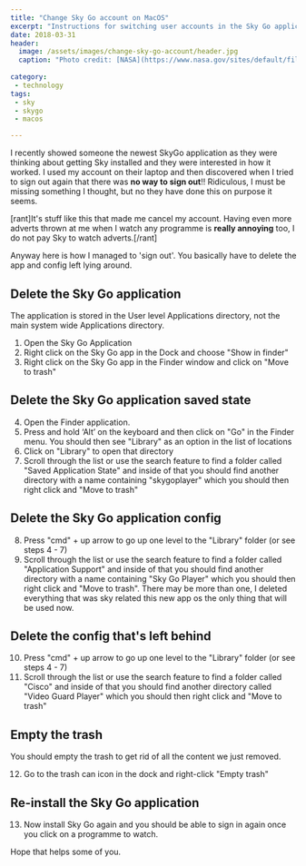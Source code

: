 ```yaml
---
title: "Change Sky Go account on MacOS"
excerpt: "Instructions for switching user accounts in the Sky Go application on a MacOS machine"
date: 2018-03-31
header:
  image: /assets/images/change-sky-go-account/header.jpg
  caption: "Photo credit: [NASA](https://www.nasa.gov/sites/default/files/images/344198main_EC90-357-06_full.jpg)"
  
category:
 - technology
tags:
 - sky
 - skygo
 - macos

---
```


I recently showed someone the newest SkyGo application as they were thinking about 
getting Sky installed and they were interested in how it worked. I used my account on
their laptop and then discovered when I tried to sign out again that there was 
**no way to sign out**!! Ridiculous, I must be missing something I thought, but no they 
have done this on purpose it seems.  

[rant]It's stuff like this that made me cancel my account. Having even more adverts thrown
at me when I watch any programme is **really annoying** too, I do not pay Sky to watch adverts.[/rant]

Anyway here is how I managed to 'sign out'. You basically have to delete the app and 
config left lying around.



## Delete the Sky Go application

The application is stored in the User level Applications directory, not the main system wide 
Applications directory.

   1. Open the Sky Go Application
   2. Right click on the Sky Go app in the Dock and choose "Show in finder"
   3. Right click on the Sky Go app in the Finder window and click on "Move to trash"
   
## Delete the Sky Go application saved state

   4. Open the Finder application. 
   5. Press and hold ‘Alt’ on the keyboard and then click on "Go" in the Finder menu. You 
   should then see "Library" as an option in the list of locations
   6. Click on "Library" to open that directory
   7. Scroll through the list or use the search feature to find a folder called "Saved 
   Application State" and inside of that you should find another directory with a name containing
   "skygoplayer" which you should then right click and "Move to trash"
   
## Delete the Sky Go application config

   8. Press "cmd" + up arrow to go up one level to the "Library" folder (or see steps 4 - 7)
   9. Scroll through the list or use the search feature to find a folder called "Application 
   Support" and inside of that you should find another directory with a name containing  "Sky Go 
   Player" which you should then right click and "Move to trash". There may be more than one, I 
   deleted everything that was sky related this new app os the only thing that will be used now. 
   
## Delete the config that's left behind


   10. Press "cmd" + up arrow to go up one level to the "Library" folder (or see steps 4 - 7)
   11. Scroll through the list or use the search feature to find a folder called "Cisco" and
   inside of that you should find another directory called  "Video Guard Player" which you 
   should then right click and "Move to trash" 
   
## Empty the trash

You should empty the trash to get rid of all the content we just removed.

   12. Go to the trash can icon in the dock and right-click "Empty trash"
   
## Re-install the Sky Go application

   13. Now install Sky Go again and you should be able to sign in again once you click on 
   a programme to watch.
   
   
Hope that helps some of you.  
   




[1]: https://amzn.to/2IfoK1W
